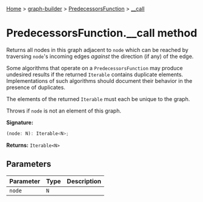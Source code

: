 [Home](./index) &gt; [graph-builder](./graph-builder.md) &gt; [PredecessorsFunction](./graph-builder.predecessorsfunction.md) &gt; [\_\_call](./graph-builder.predecessorsfunction.__call.md)

# PredecessorsFunction.\_\_call method

Returns all nodes in this graph adjacent to `node` which can be reached by traversing `node`<!-- -->'s incoming edges <i>against</i> the direction (if any) of the edge.

Some algorithms that operate on a `PredecessorsFunction` may produce undesired results if the returned `Iterable` contains duplicate elements. Implementations of such algorithms should document their behavior in the presence of duplicates.

The elements of the returned `Iterable` must each be unique to the graph.

Throws if `node` is not an element of this graph.

**Signature:**
```javascript
(node: N): Iterable<N>;
```
**Returns:** `Iterable<N>`

## Parameters

|  Parameter | Type | Description |
|  --- | --- | --- |
|  `node` | `N` |  |

